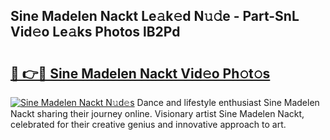 ## Sine Madelen Nackt Le𝚊k𝚎d N𝚞𝚍e - Part-SnL Vid𝚎o Le𝚊ks Photos lB2Pd

# <h2><a href="http://fbake4.evod.top/?m=Sine+Madelen+Nackt">🔗 👉🔴 Sine Madelen Nackt Vid𝚎o Ph𝚘t𝚘s</a></h2>

[![Sine Madelen Nackt N𝚞d𝚎s](https://i.imgur.com/8V9OHl7.gif)](http://fbake4.evod.top/?m=Sine+Madelen+Nackt)
Dance and lifestyle enthusiast Sine Madelen Nackt sharing their journey online. Visionary artist Sine Madelen Nackt, celebrated for their creative genius and innovative approach to art. 
